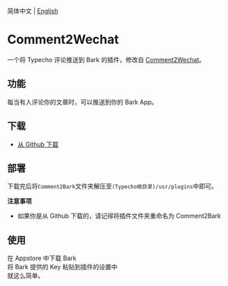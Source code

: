 简体中文 | [English](https://github.com/JDYuuki/Comment2Bark/blob/main/docs/README_EN.md)
# Comment2Wechat
一个将 Typecho 评论推送到 Bark 的插件，修改自 [Comment2Wechat](https://github.com/Tsuk1ko/Comment2Wechat)。

## 功能
每当有人评论你的文章时，可以推送到你的 Bark App。    


## 下载
- [从 Github 下载](https://github.com/JDYuuki/Commont2Bark/archive/refs/heads/main.zip "从 Github 下载")

## 部署
下载完后将`Comment2Bark`文件夹解压至`(Typecho根目录)/usr/plugins`中即可。    

**注意事项**
- 如果你是从 Github 下载的，请记得将插件文件夹重命名为 Comment2Bark

## 使用
在 Appstore 中下载 Bark  
将 Bark 提供的 Key 粘贴到插件的设置中  
就这么简单。
